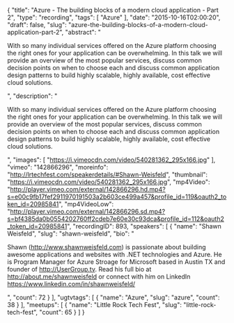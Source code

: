 {
  "title": "Azure - The building blocks of a modern cloud application - Part 2",
  "type": "recording",
  "tags": [
    "Azure"
  ],
  "date": "2015-10-16T02:00:20",
  "draft": false,
  "slug": "azure-the-building-blocks-of-a-modern-cloud-application-part-2",
  "abstract": "<p>With so many individual services offered on the Azure platform choosing the right ones for your application can be overwhelming. In this talk we will provide an overview of the most popular services, discuss common decision points on when to choose each and discuss common application design patterns to build highly scalable, highly available, cost effective cloud solutions.</p>",
  "description": "<p>With so many individual services offered on the Azure platform choosing the right ones for your application can be overwhelming. In this talk we will provide an overview of the most popular services, discuss common decision points on when to choose each and discuss common application design patterns to build highly scalable, highly available, cost effective cloud solutions.</p>",
  "images": [
    "https://i.vimeocdn.com/video/540281362_295x166.jpg"
  ],
  "vimeo": "142866296",
  "moreinfo": "http://lrtechfest.com/speakerdetails/#Shawn-Weisfeld",
  "thumbnail": "https://i.vimeocdn.com/video/540281362_295x166.jpg",
  "mp4Video": "http://player.vimeo.com/external/142866296.hd.mp4?s=e00c9fb17fef2911970191503a2b603ce499a457&profile_id=119&oauth2_token_id=20985841",
  "mp4VideoLow": "http://player.vimeo.com/external/142866296.sd.mp4?s=bf4385da0b0554202760ff2cdeb7e60e30c93dca&profile_id=112&oauth2_token_id=20985841",
  "recordingID": 893,
  "speakers": [
    {
      "name": "Shawn Weisfeld",
      "slug": "shawn-weisfeld",
      "bio": "<p>Shawn (http://www.shawnweisfeld.com) is passionate about building awesome applications and websites with .NET technologies and Azure. He is Program Manager for Azure Stroage for Microsoft based in Austin TX and founder of http://UserGroup.tv. Read his full bio at http://about.me/shawnweisfeld or connect with him on LinkedIn https://www.linkedin.com/in/shawnweisfeld/</p>",
      "count": 72
    }
  ],
  "ugtvtags": [
    {
      "name": "Azure",
      "slug": "azure",
      "count": 38
    }
  ],
  "meetups": [
    {
      "name": "Little Rock Tech Fest",
      "slug": "little-rock-tech-fest",
      "count": 65
    }
  ]
}